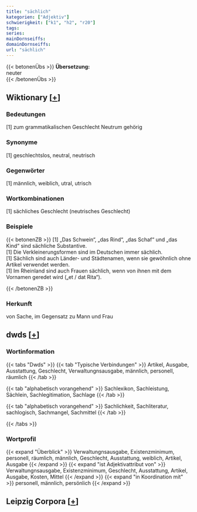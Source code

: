 ```yaml
---
title: "sächlich"
kategorien: ["Adjektiv"]
schwierigkeit: ["k1", "h2", "r20"]
tags:
series:
mainDornseiffs:
domainDornseiffs:
url: "sächlich"
---
```


{{< betonenÜbs >}}
**Übersetzung:**  
neuter  
{{< /betonenÜbs >}}

## Wiktionary [[+](https://de.wiktionary.org/wiki/sächlich)]

### Bedeutungen
[1] zum grammatikalischen Geschlecht Neutrum gehörig  

### Synonyme
[1] geschlechtslos, neutral, neutrisch  

### Gegenwörter
[1] männlich, weiblich, utral, utrisch  

### Wortkombinationen
[1] sächliches Geschlecht (neutrisches Geschlecht)  

### Beispiele
{{< betonenZB >}}
[1] „Das Schwein“, „das Rind“, „das Schaf“ und „das Kind“ sind sächliche Substantive.  
[1] Die Verkleinerungsformen sind im Deutschen immer sächlich.  
[1] Sächlich sind auch Länder- und Städtenamen, wenn sie gewöhnlich ohne Artikel verwendet werden.  
[1] Im Rheinland sind auch Frauen sächlich, wenn von ihnen mit dem Vornamen geredet wird („et / dat Rita“).  

{{< /betonenZB >}}
### Herkunft
von Sache, im Gegensatz zu Mann und Frau  



## dwds [[+](https://www.dwds.de/wb/sächlich)]

### Wortinformation
{{< tabs "Dwds" >}}
{{< tab "Typische Verbindungen" >}}
Artikel, Ausgabe, Ausstattung, Geschlecht, Verwaltungnsausgabe, männlich, personell, räumlich
{{< /tab >}}

{{< tab "alphabetisch vorangehend" >}}
Sachlexikon, Sachleistung, Sächlein, Sachlegitimation, Sachlage
{{< /tab >}}

{{< tab "alphabetisch vorangehend" >}}
Sachlichkeit, Sachliteratur, sachlogisch, Sachmangel, Sachmittel
{{< /tab >}}

{{< /tabs >}}

### Wortprofil
{{< expand "Überblick" >}} Verwaltungnsausgabe, Existenzminimum, personell, räumlich, männlich, Geschlecht, Ausstattung, weiblich, Artikel, Ausgabe {{< /expand >}}
{{< expand "ist Adjektivattribut von" >}} Verwaltungnsausgabe, Existenzminimum, Geschlecht, Ausstattung, Artikel, Ausgabe, Kosten, Mittel {{< /expand >}}
{{< expand "in Koordination mit" >}} personell, männlich, persönlich {{< /expand >}}

## Leipzig Corpora [[+](https://corpora.uni-leipzig.de/en/res?word=sächlich&corpusId=deu_newscrawl-public_2018)]

